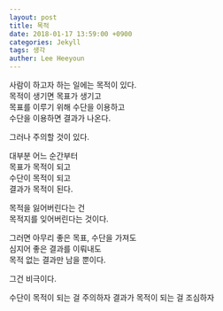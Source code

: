 ```yaml
---
layout: post
title: 목적
date: 2018-01-17 13:59:00 +0900
categories: Jekyll
tags: 생각
auther: Lee Heeyoun
---
```


사람이 하고자 하는 일에는 목적이 있다.  
목적이 생기면 목표가 생기고  
목표를 이루기 위해 수단을 이용하고  
수단을 이용하면 결과가 나온다.  

그러나 주의할 것이 있다.  

대부분 어느 순간부터  
목표가 목적이 되고  
수단이 목적이 되고  
결과가 목적이 된다.  

목적을 잃어버린다는 건  
목적지를 잊어버린다는 것이다. 

그러면 아무리 좋은 목표, 수단을 가져도  
심지어 좋은 결과를 이뤄내도  
목적 없는 결과만 남을 뿐이다.  

그건 비극이다.

수단이 목적이 되는 걸 주의하자
결과가 목적이 되는 걸 조심하자
